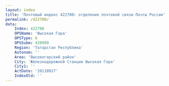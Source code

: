 ```yaml
---
layout: index
title: 'Почтовый индекс 422700: отделение почтовой связи Почты России'
permalink: /422700/
data:
    Index: 422700
    OPSName: 'Высокая Гора'
    OPSType: О
    OPSSubm: 420999
    Region: 'Татарстан Республика'
    Autonom: ''
    Area: 'Высокогорский район'
    City: 'Железнодорожной Станции Высокая Гора'
    City1: ''
    ActDate: '20110927'
    IndexOld: ''
---
```

